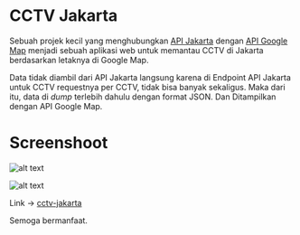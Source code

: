 # CCTV Jakarta
Sebuah projek kecil yang menghubungkan [API Jakarta](http://api.jakarta.go.id) dengan [API Google Map](https://developers.google.com/maps/) menjadi sebuah aplikasi web untuk memantau CCTV di Jakarta berdasarkan letaknya di Google Map.

Data tidak diambil dari API Jakarta langsung karena di Endpoint API Jakarta untuk CCTV requestnya per CCTV, tidak bisa banyak sekaligus. Maka dari itu, data di *dump* terlebih dahulu dengan format JSON. Dan Ditampilkan dengan API Google Map.

# Screenshoot

![alt text](http://i66.tinypic.com/1492oud.png "Tampilan Utama")

![alt text](http://i63.tinypic.com/2dgmhww.png "Tampilan CCTV")


Link -> [cctv-jakarta](http://jagung.net/cctv-jakarta)

Semoga bermanfaat.

